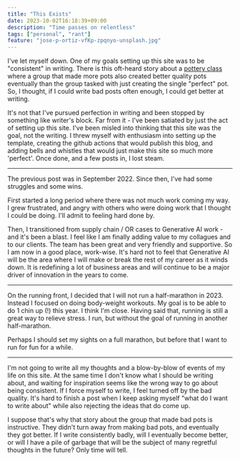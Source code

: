```yaml
---
title: "This Exists"
date: 2023-10-02T16:18:39+09:00
description: "Time passes on relentless"
tags: ["personal", "rant"]
feature: "jose-p-ortiz-vfKp-zpqnyo-unsplash.jpg"
---
```


I've let myself down. One of my goals setting up this site was to be "consistent" in writing. There is this oft-heard story about a [pottery class](https://www.youtube.com/watch?v=jtTdJwy68po) where a group that  made more pots also created better quality pots eventually than the group tasked with just creating the single "perfect" pot. So, I thought, if I could write bad posts often enough, I could get better at writing.

It's not that I've pursued perfection in writing and been stopped by something like writer's block. Far from it - I've been satiated by just the act of setting up this site. I've been misled into thinking that this site was the goal, not the writing. I threw myself with enthusiasm into setting up the template, creating the github actions that would publish this blog, and adding bells and whistles that would just make this site so much more 'perfect'. Once done, and a few posts in, I lost steam.

---

The previous post was in September 2022. Since then, I've had some struggles and some wins. 

First started a long period where there was not much work coming my way. I grew frustrated, and angry with others who were doing work that I thought I could be doing. I'll admit to feeling hard done by. 

Then, I transitioned from supply chain / OR cases to Generative AI work - and it's been a blast. I feel like I am finally adding value to my collagues and to our clients. The team has been great and very friendly and supportive. So I am now in a good place, work-wise. It's hard not to feel that Generative AI will be the area where I will make or break the rest of my career as it winds down. It is redefining a lot of business areas and will continue to be a major driver of innovation in the years to come. 

---

On the running front, I decided that I will not run a half-marathon in 2023. Instead I focused on doing body-weight workouts. My goal is to be able to do 1 chin up (!) this year. I think I'm close. Having said that, running is still a great way to relieve stress. I run, but without the goal of running in another half-marathon.

Perhaps I should set my sights on a full marathon, but before that I want to run for fun for a while.

---

I'm not going to write all my thoughts and a blow-by-blow of events of my life on this site. At the same time I don't know what I should be writing about, and waiting for inspiration seems like the wrong way to go about being consistent. If I force myself to write, I feel turned off by the bad quality. It's hard to finish a post when I keep asking myself "what do I want to write about" while also rejecting the ideas that do come up.

I suppose that's why that story about the group that made bad pots is instructive.  They didn't turn away from making bad pots, and eventually they got better. If I write consistently badly, will I eventually become better, or will I have a pile of garbage that will be the subject of many regretful thoughts in the future? Only time will tell.



